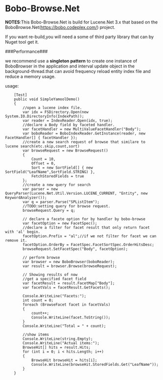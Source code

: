 Bobo-Browse.Net
===============

__NOTES__:This Bobo-Browse.Net is build for Lucene.Net 3.x that based on the BoboBrowse.Net(https://bobo.codeplex.com/) project.

If you want re-build,you will need a some of third party library that can by Nuget tool get it.

###Performance###

we recommend use a  **singleton pattern** to create one instance of BoboBrowser in the application and interval update  object in the background-thread.that can avoid frequency reload entity index file and reduce a memory usage.

usage:

        [Test]
        public void SimpleYamoolDemo()
        {
            //open a lucene index file.                 
            var idx = FSDirectory.Open(new System.IO.DirectoryInfo(IndexPath));
            var reader = IndexReader.Open(idx, true);
            //declare a Body field by faceted handler.
            var facetHandler = new MultiValueFacetHandler("Body");
            var boboReader = BoboIndexReader.GetInstance(reader, new FacetHandler[] { facetHandler });
            //create a new search request of browse that similare to lucene search(etc.skip,count,sort)
            var browseRequest = new BrowseRequest()
            {
                Count = 10,
                Offset = 0,
                Sort = new SortField[] { new SortField("LeafName",SortField.STRING) },
                FetchStoredFields = true
            };
            //create a new query for search
            var parser = new QueryParser(Lucene.Net.Util.Version.LUCENE_CURRENT, "Entity", new KeywordAnalyzer());
            var q = parser.Parse("SPListItem");
            //TODO:setting query for browse request.
            browseRequest.Query = q;

            // declare a facete option for by handler by bobo-browse
            var facetOption = new FacetSpec();
            //declare a filter for facet result that only return facet with 'al' begin.            
            facetOption.Prefix = "al";//if we not filter for facet we can remove it.
            facetOption.OrderBy = FacetSpec.FacetSortSpec.OrderHitsDesc;            
            browseRequest.SetFacetSpec("Body", facetOption);

            // perform browse
            var browser = new BoboBrowser(boboReader);
            var result = browser.Browse(browseRequest);

            // Showing results of now          
            //get a specified facet field
            var facetResult = result.FacetMap["Body"];
            var facetVals = facetResult.GetFacets();

            Console.WriteLine("Facets:");
            int count = 0;
            foreach (BrowseFacet facet in facetVals)
            {
                count++;
                Console.WriteLine(facet.ToString());
            }
            Console.WriteLine("Total = " + count);

            //show items
            Console.WriteLine(string.Empty);
            Console.WriteLine("Actual items:");
            BrowseHit[] hits = result.Hits;
            for (int i = 0; i < hits.Length; i++)
            {
                BrowseHit browseHit = hits[i];
                Console.WriteLine(browseHit.StoredFields.Get("LeafName"));
            }
        }    
